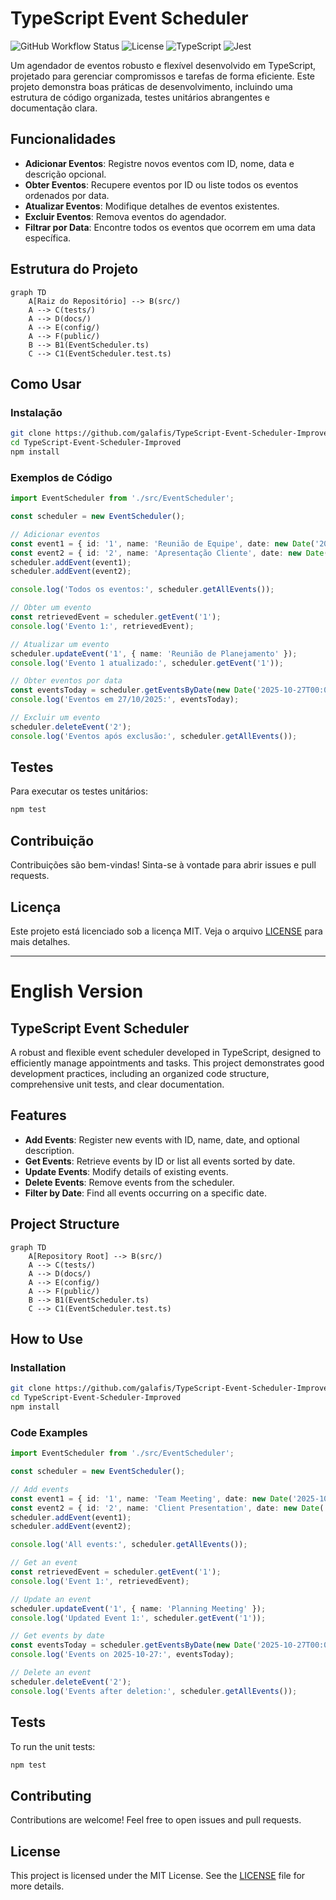 # TypeScript Event Scheduler

![GitHub Workflow Status](https://img.shields.io/github/actions/workflow/status/galafis/TypeScript-Event-Scheduler-Improved/main.yml?branch=main) ![License](https://img.shields.io/github/license/galafis/TypeScript-Event-Scheduler-Improved) ![TypeScript](https://img.shields.io/badge/TypeScript-007ACC?style=for-the-badge&logo=typescript&logoColor=white) ![Jest](https://img.shields.io/badge/Jest-C21325?style=for-the-badge&logo=jest&logoColor=white)

Um agendador de eventos robusto e flexível desenvolvido em TypeScript, projetado para gerenciar compromissos e tarefas de forma eficiente. Este projeto demonstra boas práticas de desenvolvimento, incluindo uma estrutura de código organizada, testes unitários abrangentes e documentação clara.

## Funcionalidades

- **Adicionar Eventos**: Registre novos eventos com ID, nome, data e descrição opcional.
- **Obter Eventos**: Recupere eventos por ID ou liste todos os eventos ordenados por data.
- **Atualizar Eventos**: Modifique detalhes de eventos existentes.
- **Excluir Eventos**: Remova eventos do agendador.
- **Filtrar por Data**: Encontre todos os eventos que ocorrem em uma data específica.

## Estrutura do Projeto

```mermaid
graph TD
    A[Raiz do Repositório] --> B(src/)
    A --> C(tests/)
    A --> D(docs/)
    A --> E(config/)
    A --> F(public/)
    B --> B1(EventScheduler.ts)
    C --> C1(EventScheduler.test.ts)
```

## Como Usar

### Instalação

```bash
git clone https://github.com/galafis/TypeScript-Event-Scheduler-Improved.git
cd TypeScript-Event-Scheduler-Improved
npm install
```

### Exemplos de Código

```typescript
import EventScheduler from './src/EventScheduler';

const scheduler = new EventScheduler();

// Adicionar eventos
const event1 = { id: '1', name: 'Reunião de Equipe', date: new Date('2025-10-26T10:00:00Z'), description: 'Discussão do projeto X' };
const event2 = { id: '2', name: 'Apresentação Cliente', date: new Date('2025-10-27T14:00:00Z') };
scheduler.addEvent(event1);
scheduler.addEvent(event2);

console.log('Todos os eventos:', scheduler.getAllEvents());

// Obter um evento
const retrievedEvent = scheduler.getEvent('1');
console.log('Evento 1:', retrievedEvent);

// Atualizar um evento
scheduler.updateEvent('1', { name: 'Reunião de Planejamento' });
console.log('Evento 1 atualizado:', scheduler.getEvent('1'));

// Obter eventos por data
const eventsToday = scheduler.getEventsByDate(new Date('2025-10-27T00:00:00Z'));
console.log('Eventos em 27/10/2025:', eventsToday);

// Excluir um evento
scheduler.deleteEvent('2');
console.log('Eventos após exclusão:', scheduler.getAllEvents());
```

## Testes

Para executar os testes unitários:

```bash
npm test
```

## Contribuição

Contribuições são bem-vindas! Sinta-se à vontade para abrir issues e pull requests.

## Licença

Este projeto está licenciado sob a licença MIT. Veja o arquivo [LICENSE](LICENSE) para mais detalhes.

---

# English Version

## TypeScript Event Scheduler

A robust and flexible event scheduler developed in TypeScript, designed to efficiently manage appointments and tasks. This project demonstrates good development practices, including an organized code structure, comprehensive unit tests, and clear documentation.

## Features

- **Add Events**: Register new events with ID, name, date, and optional description.
- **Get Events**: Retrieve events by ID or list all events sorted by date.
- **Update Events**: Modify details of existing events.
- **Delete Events**: Remove events from the scheduler.
- **Filter by Date**: Find all events occurring on a specific date.

## Project Structure

```mermaid
graph TD
    A[Repository Root] --> B(src/)
    A --> C(tests/)
    A --> D(docs/)
    A --> E(config/)
    A --> F(public/)
    B --> B1(EventScheduler.ts)
    C --> C1(EventScheduler.test.ts)
```

## How to Use

### Installation

```bash
git clone https://github.com/galafis/TypeScript-Event-Scheduler-Improved.git
cd TypeScript-Event-Scheduler-Improved
npm install
```

### Code Examples

```typescript
import EventScheduler from './src/EventScheduler';

const scheduler = new EventScheduler();

// Add events
const event1 = { id: '1', name: 'Team Meeting', date: new Date('2025-10-26T10:00:00Z'), description: 'Project X discussion' };
const event2 = { id: '2', name: 'Client Presentation', date: new Date('2025-10-27T14:00:00Z') };
scheduler.addEvent(event1);
scheduler.addEvent(event2);

console.log('All events:', scheduler.getAllEvents());

// Get an event
const retrievedEvent = scheduler.getEvent('1');
console.log('Event 1:', retrievedEvent);

// Update an event
scheduler.updateEvent('1', { name: 'Planning Meeting' });
console.log('Updated Event 1:', scheduler.getEvent('1'));

// Get events by date
const eventsToday = scheduler.getEventsByDate(new Date('2025-10-27T00:00:00Z'));
console.log('Events on 2025-10-27:', eventsToday);

// Delete an event
scheduler.deleteEvent('2');
console.log('Events after deletion:', scheduler.getAllEvents());
```

## Tests

To run the unit tests:

```bash
npm test
```

## Contributing

Contributions are welcome! Feel free to open issues and pull requests.

## License

This project is licensed under the MIT License. See the [LICENSE](LICENSE) file for more details.

